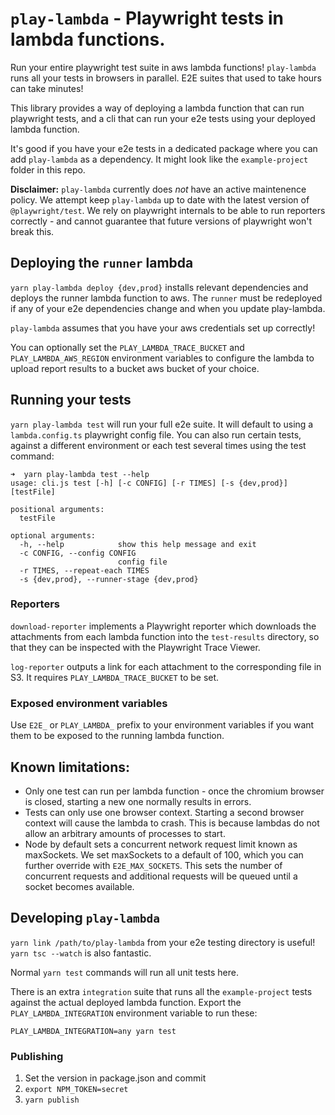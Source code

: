# `play-lambda` - Playwright tests in lambda functions.

Run your entire playwright test suite in aws lambda functions! `play-lambda` runs all your tests in browsers in parallel. E2E suites that used to take hours can take minutes!

This library provides a way of deploying a lambda function that can run playwright tests, and a cli that can run your e2e tests using your deployed lambda function.

It's good if you have your e2e tests in a dedicated package where you can add `play-lambda` as a dependency. It might look like the `example-project` folder in this repo.

**Disclaimer:** `play-lambda` currently does _not_ have an active maintenence policy. We attempt keep `play-lambda` up to date with the latest version of `@playwright/test`. We rely on playwright internals to be able to run reporters correctly - and cannot guarantee that future versions of playwright won't break this.

## Deploying the `runner` lambda

`yarn play-lambda deploy {dev,prod}` installs relevant dependencies and deploys the runner lambda function to aws. The `runner` must be redeployed if any of your e2e dependencies change and when you update play-lambda.

`play-lambda` assumes that you have your aws credentials set up correctly!

You can optionally set the `PLAY_LAMBDA_TRACE_BUCKET` and `PLAY_LAMBDA_AWS_REGION` environment variables to configure the lambda to upload report results to a bucket aws bucket of your choice.

## Running your tests

`yarn play-lambda test` will run your full e2e suite. It will default to using a `lambda.config.ts` playwright config file. You can also run certain tests, against a different environment or each test several times using the test command:

```
➜  yarn play-lambda test --help
usage: cli.js test [-h] [-c CONFIG] [-r TIMES] [-s {dev,prod}] [testFile]

positional arguments:
  testFile

optional arguments:
  -h, --help            show this help message and exit
  -c CONFIG, --config CONFIG
                        config file
  -r TIMES, --repeat-each TIMES
  -s {dev,prod}, --runner-stage {dev,prod}
```

### Reporters

`download-reporter` implements a Playwright reporter which downloads the attachments from each lambda function into the `test-results` directory, so that they can be inspected with the Playwright Trace Viewer.

`log-reporter` outputs a link for each attachment to the corresponding file in S3. It requires `PLAY_LAMBDA_TRACE_BUCKET` to be set.

### Exposed environment variables

Use `E2E_` or `PLAY_LAMBDA_` prefix to your environment variables if you want them to be exposed to the running lambda function.

## Known limitations:

- Only one test can run per lambda function - once the chromium browser is closed, starting a new one normally results in errors.
- Tests can only use one browser context. Starting a second browser context will cause the lambda to crash. This is because lambdas do not allow an arbitrary amounts of processes to start.
- Node by default sets a concurrent network request limit known as maxSockets. We set maxSockets to a default of 100, which you can further override with `E2E_MAX_SOCKETS`. This sets the number of concurrent requests and additional requests will be queued until a socket becomes available. 

## Developing `play-lambda`

`yarn link /path/to/play-lambda` from your e2e testing directory is useful! `yarn tsc --watch` is also fantastic.

Normal `yarn test` commands will run all unit tests here.

There is an extra `integration` suite that runs all the `example-project` tests against the actual deployed lambda function. Export the `PLAY_LAMBDA_INTEGRATION` environment variable to run these:

```
PLAY_LAMBDA_INTEGRATION=any yarn test
```

### Publishing

1. Set the version in package.json and commit
1. `export NPM_TOKEN=secret`
1. `yarn publish`
